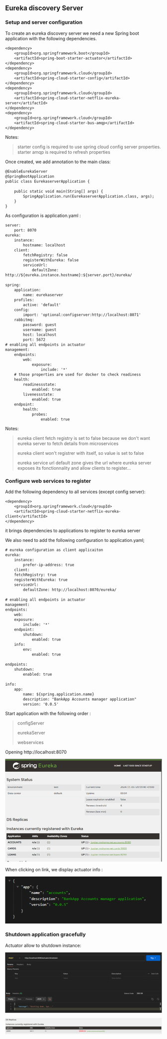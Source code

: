 ## Eureka discovery Server
### Setup and server configuration
To create an eureka discovery server we need a new Spring boot application with the following dependencies.  


    <dependency>
        <groupId>org.springframework.boot</groupId>
		<artifactId>spring-boot-starter-actuator</artifactId>
    </dependency>
	<dependency>
		<groupId>org.springframework.cloud</groupId>
		<artifactId>spring-cloud-starter-config</artifactId>
	</dependency>
	<dependency>
		<groupId>org.springframework.cloud</groupId>
		<artifactId>spring-cloud-starter-netflix-eureka-server</artifactId>
	</dependency>
    <dependency>
	    <groupId>org.springframework.cloud</groupId>
		<artifactId>spring-cloud-starter-bus-amqp</artifactId>
	</dependency>

Notes: 
> starter config is required to use spring cloud config server properties.
> starter amqp is required to refresh properties

Once created, we add annotation to the main class: 

    @EnableEurekaServer
    @SpringBootApplication
    public class EurekaserverApplication {
    
        public static void main(String[] args) {
            SpringApplication.run(EurekaserverApplication.class, args);
        }
    }

As configuration is application.yaml : 

    server:
        port: 8070
    eureka:
        instance:
            hostname: localhost
        client:
            fetchRegistry: false
            registerWithEureka: false
            serviceUrl:
                defaultZone: http://${eureka.instance.hostname}:${server.port}/eureka/

    spring:
        application:
            name: eurekaserver
        profiles:
            active: 'default'
        config:
            import: 'optional:configserver:http://localhost:8071'
        rabbitmq:
            password: guest
            username: guest
            host: localhost
            port: 5672
    # enabling all endpoints in actuator
    management:
        endpoints:
            web:
                exposure:
                    include: '*'
        # those properties are used for docker to check readiness
        health:
            readinessstate:
                enabled: true
            livenessstate:
                enabled: true
        endpoint:
            health:
                probes:
                    enabled: true


Notes: 
> eureka client fetch registry is set to false because we don't want eureka server to fetch details from microservices
> 
> eureka client won't registrer with itself, so value is set to false
> 
> eureka service url default zone gives the url where eureka server exposes its fonctionnality and allow clients to register... 

### Configure web services to register

Add the following dependency to all services (except config server): 

    <dependency>
        <groupId>org.springframework.cloud</groupId>
        <artifactId>spring-cloud-starter-netflix-eureka-client</artifactId>
    </dependency>

it brings dependencies to applications to register to eureka server

We also need to add the following configuration to application.yaml;  

    # eureka configuration as client applicaiton
    eureka:
        instance:
            prefer-ip-address: true
        client:
        fetchRegistry: true
        registerWithEureka: true
        serviceUrl:
            defaultZone: http://localhost:8070/eureka/

    # enabling all endpoints in actuator
    management:
    endpoints:
        web:
        exposure:
            include: '*'
        endpoint:
            shutdown:
                enabled: true
        info:
            env:
                enabled: true
    
    endpoints:
        shutdown:
            enabled: true

    info:
        app:
            name: ${spring.application.name}
            description: "BankApp Accounts manager application"
            version: '0.0.5'


Start application with the following order : 
> configServer
> 
> eurekaServer
> 
> webservices

Opening http://localhost:8070

![images/img_37.png](../images/img_37.png)

When clicking on link, we display actuator info : 

![images/img_38.png](../images/img_38.png)


### Shutdown application gracefully
Actuator allow to shutdown instance: 

![images/img_39.png](../images/img_39.png)

![images/img_40.png](../images/img_40.png)
